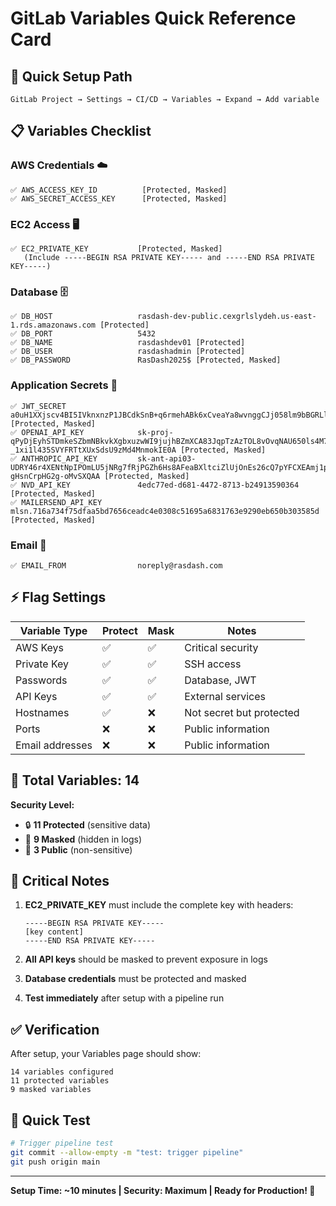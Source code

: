 # GitLab Variables Quick Reference Card

## 🚀 **Quick Setup Path**
`GitLab Project → Settings → CI/CD → Variables → Expand → Add variable`

## 📋 **Variables Checklist**

### **AWS Credentials** ☁️
```
✅ AWS_ACCESS_KEY_ID          [Protected, Masked]
✅ AWS_SECRET_ACCESS_KEY      [Protected, Masked]
```

### **EC2 Access** 🖥️
```
✅ EC2_PRIVATE_KEY           [Protected, Masked]
   (Include -----BEGIN RSA PRIVATE KEY----- and -----END RSA PRIVATE KEY-----)
```

### **Database** 🗄️
```
✅ DB_HOST                   rasdash-dev-public.cexgrlslydeh.us-east-1.rds.amazonaws.com [Protected]
✅ DB_PORT                   5432
✅ DB_NAME                   rasdashdev01 [Protected]
✅ DB_USER                   rasdashadmin [Protected]
✅ DB_PASSWORD               RasDash2025$ [Protected, Masked]
```

### **Application Secrets** 🔑
```
✅ JWT_SECRET                a0uH1XXjscv4BI5IVknxnzP1JBCdkSnB+q6rmehABk6xCveaYa8wvnggCJj058lm9bBGRLlEkAftghoDPBDjrg== [Protected, Masked]
✅ OPENAI_API_KEY            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 [Protected, Masked]
✅ ANTHROPIC_API_KEY         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 [Protected, Masked]
✅ NVD_API_KEY               4edc77ed-d681-4472-8713-b24913590364 [Protected, Masked]
✅ MAILERSEND_API_KEY        mlsn.716a734f75dfaa5bd7656ceadc4e0308c51695a6831763e9290eb650b303585d [Protected, Masked]
```

### **Email** 📧
```
✅ EMAIL_FROM                noreply@rasdash.com
```

## ⚡ **Flag Settings**

| Variable Type | Protect | Mask | Notes |
|---------------|---------|------|-------|
| AWS Keys | ✅ | ✅ | Critical security |
| Private Key | ✅ | ✅ | SSH access |
| Passwords | ✅ | ✅ | Database, JWT |
| API Keys | ✅ | ✅ | External services |
| Hostnames | ✅ | ❌ | Not secret but protected |
| Ports | ❌ | ❌ | Public information |
| Email addresses | ❌ | ❌ | Public information |

## 🎯 **Total Variables: 14**

**Security Level:**
- 🔒 **11 Protected** (sensitive data)
- 🙈 **9 Masked** (hidden in logs)
- 📂 **3 Public** (non-sensitive)

## 🚨 **Critical Notes**

1. **EC2_PRIVATE_KEY** must include the complete key with headers:
   ```
   -----BEGIN RSA PRIVATE KEY-----
   [key content]
   -----END RSA PRIVATE KEY-----
   ```

2. **All API keys** should be masked to prevent exposure in logs

3. **Database credentials** must be protected and masked

4. **Test immediately** after setup with a pipeline run

## ✅ **Verification**
After setup, your Variables page should show:
```
14 variables configured
11 protected variables
9 masked variables
```

## 🔧 **Quick Test**
```bash
# Trigger pipeline test
git commit --allow-empty -m "test: trigger pipeline"
git push origin main
```

---
**Setup Time: ~10 minutes | Security: Maximum | Ready for Production! 🚀**
